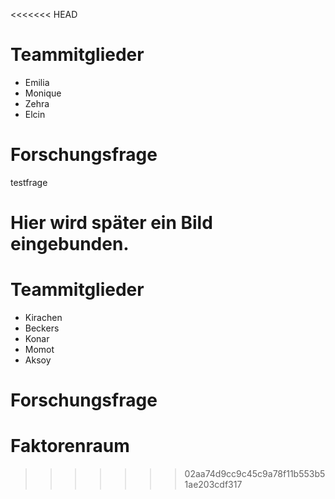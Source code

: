 <<<<<<< HEAD
# Teammitglieder

-   Emilia
-   Monique
-   Zehra
-   Elcin 

# Forschungsfrage
testfrage

Hier wird später ein Bild eingebunden.
=======
# Teammitglieder

-   Kirachen
-   Beckers
-   Konar
-   Momot
-   Aksoy

# Forschungsfrage

# Faktorenraum
>>>>>>> 02aa74d9cc9c45c9a78f11b553b51ae203cdf317
